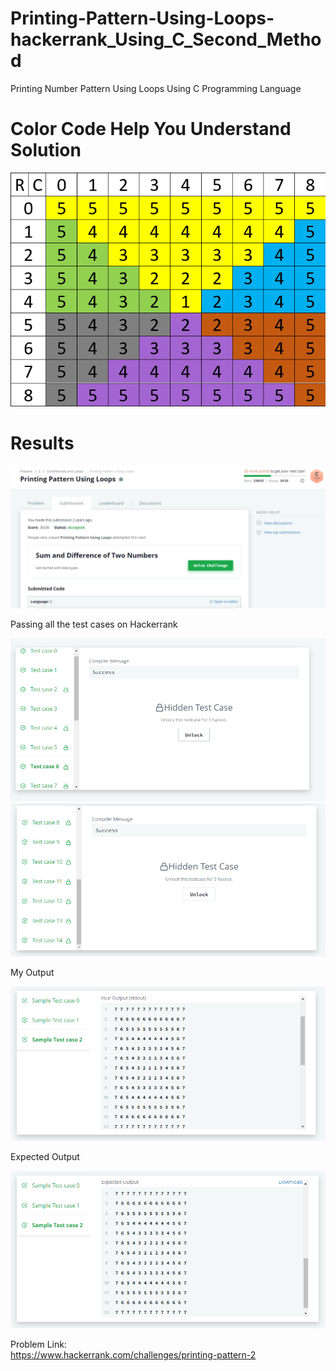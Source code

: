 # Printing-Pattern-Using-Loops-hackerrank_Using_C_Second_Method
Printing Number Pattern Using Loops Using C Programming Language  
  
# Color Code Help You Understand Solution  
![alt text](https://github.com/OmarElfatatry/Printing-Pattern-Using-Loops-hackerrank_Using_C-Second-Method/blob/main/06.png?raw=true)  
  
# Results
  
![alt text](https://github.com/OmarElfatatry/Printing-Pattern-Using-Loops-hackerrank_Using_C-Second-Method/blob/main/01.png?raw=true)  
  
Passing all the test cases on Hackerrank 
  
![alt text](https://github.com/OmarElfatatry/Printing-Pattern-Using-Loops-hackerrank_Using_C-Second-Method/blob/main/02.png?raw=true)  
![alt text](https://github.com/OmarElfatatry/Printing-Pattern-Using-Loops-hackerrank_Using_C-Second-Method/blob/main/03.png?raw=true)  
  
My Output  
  
![alt text](https://github.com/OmarElfatatry/Printing-Pattern-Using-Loops-hackerrank_Using_C-Second-Method/blob/main/04.png?raw=true)  
  
Expected Output  
  
![alt text](https://github.com/OmarElfatatry/Printing-Pattern-Using-Loops-hackerrank_Using_C-Second-Method/blob/main/05.png?raw=true)  
  
  
Problem Link:  
https://www.hackerrank.com/challenges/printing-pattern-2
